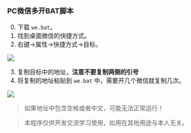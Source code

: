 ### PC微信多开BAT脚本
0. 下载 `we.bat`。
1. 找到桌面微信的快捷方式。
2. 右键->属性->快捷方式->目标。

![](https://static.zixiaoyun.com/i/2023/04/15/5i4g.png)

3. 复制目标中的地址，**注意不要复制两侧的引号**
4. 将复制的地址粘贴到 `we.bat` 中，需要开几个微信就复制几次。

![](https://static.zixiaoyun.com/i/2023/04/15/12bty.png)
> 如果地址中包含空格或者中文，可能无法正常运行！

> 本程序仅供开发交流学习使用，如用在其他用途与本人无关。